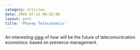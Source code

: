 ```yaml
---
category: articles
date: 2005-07-23 06:42:00
layout: post
title: 'Phoney Teleconomics'
---
```


<p>An interesting <a href="http://www.telepocalypse.net/archives/000732.html">view</a> of how will be the future of telecomunication economics: based on presence management.</p>
